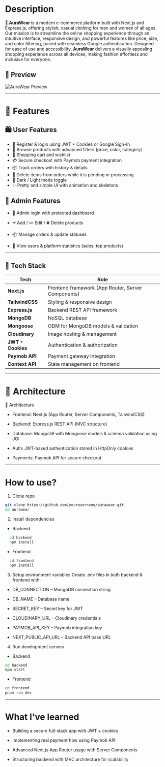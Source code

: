# Description

**👕 AuraWear** is a modern e-commerce platform built with Next.js and Express.js, offering stylish, casual clothing for men and women of all ages. Our mission is to streamline the online shopping experience through an intuitive interface, responsive design, and powerful features like price, size, and color filtering, paired with seamless Google authentication. Designed for ease of use and accessibility, **AuraWear** delivers a visually appealing shopping experience across all devices, making fashion effortless and inclusive for everyone.

## 📸 Preview

![AuraWear Preview](./public/preview.png)

---

# 🚀 Features

## 🛍️ User Features

- 🔑 Register & login using JWT + Cookies or Google Sign-In
- 🔎 Browse products with advanced filters (price, color, category)
- 🛒 Shopping cart and wishlist
- 💳 Secure checkout with Paymob payment integration
- 📦 Track orders with history & details
- 🚮 Delete items from orders while it is pending or processing
- 🌙 Dark / Light mode toggle
- ✨ Pretty and simple UI with animation and skeletons

## 🔐 Admin Features

- 🔑 Admin login with protected dashboard

- ➕ Add / ✏️ Edit / ❌ Delete products

- 📦 Manage orders & update statuses

- 👥 View users & platform statistics (sales, top products)

---

## 🧱 Tech Stack

| Tech              | Role                                               |
| ----------------- | -------------------------------------------------- |
| **Next.js**       | Frontend framework (App Router, Server Components) |
| **TailwindCSS**   | Styling & responsive design                        |
| **Express.js**    | Backend REST API framework                         |
| **MongoDB**       | NoSQL database                                     |
| **Mongoose**      | ODM for MongoDB models & validation                |
| **Cloudinary**    | Image hosting & management                         |
| **JWT + Cookies** | Authentication & authorization                     |
| **Paymob API**    | Payment gateway integration                        |
| **Context API**   | State management on frontend                       |

---

# 🧠 Architecture

🧠 Architecture

- Frontend: Next.js (App Router, Server Components, TailwindCSS)

- Backend: Express.js REST API (MVC structure)

- Database: MongoDB with Mongoose models & schema validation using JOI

- Auth: JWT-based authentication stored in HttpOnly cookies

- Payments: Paymob API for secure checkout

---

# How to use?

1. Clone repo

```sh
git clone https://github.com/yourusername/aurawear.git
cd aurawear
```

2. Install dependencies

- Backend

```sh
  cd backend
  npm install
```

- Frontend

```sh
  cd frontend
  npm install
```

3. Setup environment variables
   Create .env files in both backend & frontend with:

- DB_CONNECTION – MongoDB connection string

- DB_NAME – Database name

- SECRET_KEY – Secret key for JWT

- CLOUDINARY_URL – Cloudinary credentials

- PAYMOB_API_KEY – Paymob integration key

- NEXT_PUBLIC_API_URL – Backend API base URL

4. Run development servers

- Backend

```sh
cd backend
npm start
```

- Frontend

```sh
cd frontend
pnpm run dev
```

---

# What I've learned

- Building a secure full-stack app with JWT + cookies

- Implementing real payment flow using Paymob API

- Advanced Next.js App Router usage with Server Components

- Structuring backend with MVC architecture for scalability
